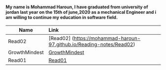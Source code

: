 #### My name is Mohammad Haroun, I have graduated from university of jordan last year on the 15th of june,2020 as a mechanical Engineer and i am willing to continue my education in software field.

| Name | Link |  
|-----------------|:-------------|
|        Read02         |    [Read02]  (https://mohammad-haroun-97.github.io/Reading-notes/Read02)        |    
| GrowthMindest       |   [GrowthMindest](https://mohammad-haroun-97.github.io/Reading-notes/Growthmindset)        |             
|       Read01          |   [Read01](https://mohammad-haroun-97.github.io/Reading-notes/Read01)|         
    

